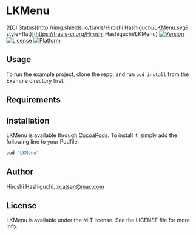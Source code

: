 # LKMenu

[![CI Status](http://img.shields.io/travis/Hiroshi Hashiguchi/LKMenu.svg?style=flat)](https://travis-ci.org/Hiroshi Hashiguchi/LKMenu)
[![Version](https://img.shields.io/cocoapods/v/LKMenu.svg?style=flat)](http://cocoapods.org/pods/LKMenu)
[![License](https://img.shields.io/cocoapods/l/LKMenu.svg?style=flat)](http://cocoapods.org/pods/LKMenu)
[![Platform](https://img.shields.io/cocoapods/p/LKMenu.svg?style=flat)](http://cocoapods.org/pods/LKMenu)

## Usage

To run the example project, clone the repo, and run `pod install` from the Example directory first.

## Requirements

## Installation

LKMenu is available through [CocoaPods](http://cocoapods.org). To install
it, simply add the following line to your Podfile:

```ruby
pod "LKMenu"
```

## Author

Hiroshi Hashiguchi, xcatsan@mac.com

## License

LKMenu is available under the MIT license. See the LICENSE file for more info.
